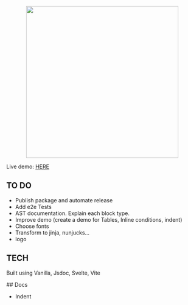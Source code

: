 <p align="center">
    <picture>
      <source srcset="https://raw.githubusercontent.com/juancamejoalarcon/templator/main/public/logo.svg?sanitize=true" width="400px" media="(prefers-color-scheme: light), (prefers-color-scheme: no-preference)" />
      <img srcset="https://raw.githubusercontent.com/juancamejoalarcon/templator/main/public/logo.svg?sanitize=true" width="400px" />
    </picture>
</p>

Live demo: [HERE](https://juancamejoalarcon.github.io/templator/dist/demo/index.html?demo=If+Statements&indent=true&export=jinja)

## TO DO

- Publish package and automate release
- Add e2e Tests
- AST documentation. Explain each block type.
- Improve demo (create a demo for Tables, Inline conditions, indent)
- Choose fonts
- Transform to jinja, nunjucks...
- logo


## TECH

Built using Vanilla, Jsdoc, Svelte, Vite

## Docs

- Indent